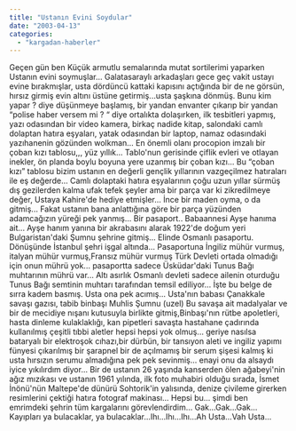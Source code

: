 ```yaml
---
title: "Ustanın Evini Soydular"
date: "2003-04-13"
categories: 
  - "kargadan-haberler"
---
```


Geçen gün ben Küçük armutlu semalarında mutat sortilerimi yaparken Ustanın evini soymuşlar... Galatasaraylı arkadaşları gece geç vakit ustayı evine bırakmışlar, usta dördüncü kattaki kapısını açtığında bir de ne görsün, hırsız girmiş evin altını üstüne getirmiş...usta şaşkına dönmüş. Bunu kim yapar ? diye düşünmeye başlamış, bir yandan envanter çıkarıp bir yandan “polise haber versem mi ? “ diye ortalıkta dolaşırken, ilk tesbitleri yapmış, yazı odasından bir video kamera, birkaç nadide kitap, salondaki camlı dolaptan hatıra eşyaları, yatak odasından bir laptop, namaz odasındaki yazıhanenin gözünden wolkman... En önemli olanı procopion imzalı bir çoban kızı tablosu,,, yüz yıllık... Tablo'nun gerisinde çiflik evleri ve otlayan inekler, ön planda boylu boyuna yere uzanmış bir çoban kızı... Bu “çoban kızı” tablosu bizim ustanın en değerli gençlik yıllarının vazgeçilmez hatıraları ile eş değerde... Camlı dolaptaki hatıra eşyalarının çoğu uzun yıllar sürmüş dış gezilerden kalma ufak tefek şeyler ama bir parça var ki zikredilmeye değer, Ustaya Kahire'de hediye etmişler... İnce bir maden oyma, o da gitmiş... Fakat ustanın bana anlattığına göre bir parça yüzünden adamcağızın yüreği pek yanmış... Bir pasaport.. Babaannesi Ayşe hanıma ait... Ayşe hanım yanına bir akrabasını alarak 1922'de doğum yeri Bulgaristan'daki Şumnu şehrine gitmiş... Elinde Osmanlı pasaportu. Dönüşünde İstanbul şehri işgal altında... Pasaportuna İngiliz mühür vurmuş, italyan mühür vurmuş,Fransız mühür vurmuş Türk Devleti ortada olmadığı için onun mührü yok... pasaportta sadece Üsküdar'daki Tunus Bağı muhtarının mührü var... Altı asırlık Osmanlı devleti sadece ailenin oturduğu Tunus Bağı semtinin muhtarı tarafından temsil ediliyor... İşte bu belge de sırra kadem basmış. Usta ona pek acımış... Usta'nın babası Çanakkale savaşı gazısı, tabib binbaşı Muhlis Şumnu (uzel) Bu savaşa ait madalyalar ve bir de mecidiye nışanı kutusuyla birlikte gitmiş,Binbaşı'nın rütbe apoletleri, hasta dinleme kulaklaklığı, kan pipetleri savaşta hastahane çadırında kullanılmış çeşitli tıbbi aletler hepsi hepsi yok olmuş... geriye nasılsa bataryalı bir elektroşok cıhazı,bir dürbün, bir tansıyon aleti ve ingiliz yapımı fünyesi çıkarılmış bir şarapnel bir de açılmamış bir serum şişesi kalmış ki usta hırsızın serumu almadığına pek pek sevinmiş... enayi onu da alsaydı iyice yıkılırdım diyor... Bir de ustanın 26 yaşında kanserden ölen ağabeyi'nin ağız mızıkası ve ustanın 1961 yılında, ilk foto muhabiri olduğu sırada, İsmet İnönü'nün Maltepe'de dünürü Sohtorik'in yalısında, denize çivileme girerken resimlerini çektiği hatıra fotograf makinası... Hepsi bu... şimdi ben emrimdeki şehrin tüm kargalarını görevlendirdim... Gak...Gak...Gak... Kayıpları ya bulacaklar, ya bulacaklar...Ihı...Ihı...Ihı...Ah Usta...Vah Usta...
